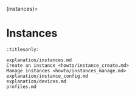(instances)=
# Instances

```{toctree}
:titlesonly:

explanation/instances.md
Create an instance <howto/instance_create.md>
Manage instances <howto/instances_manage.md>
explanation/instance_config.md
explanation/devices.md
profiles.md
```
